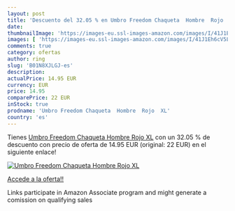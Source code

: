 ```yaml
---
layout: post
title: 'Descuento del 32.05 % en Umbro Freedom Chaqueta  Hombre  Rojo  XL'
date: 
thumbnailImage: 'https://images-eu.ssl-images-amazon.com/images/I/41J1Eh6cV5L._SL200_.jpg'
images: [ 'https://images-eu.ssl-images-amazon.com/images/I/41J1Eh6cV5L._SL200_.jpg' ]
comments: true
category: ofertas
author: ring
slug: 'B01N8XJLGJ-es'
description:
actualPrice: 14.95 EUR
currency: EUR
price: 14.95
comparePrice: 22 EUR
inStock: true
prodname: 'Umbro Freedom Chaqueta  Hombre  Rojo  XL'
country: 'es'
---
```


Tienes [Umbro Freedom Chaqueta  Hombre  Rojo  XL](https://www.amazon.es/dp/B01N8XJLGJ/?tag=tolees-21) con un 32.05 % de descuento con precio de oferta de 14.95 EUR (original: 22 EUR) en el siguiente enlace!

[![Umbro Freedom Chaqueta  Hombre  Rojo  XL](https://images-eu.ssl-images-amazon.com/images/I/41J1Eh6cV5L._SL200_.jpg)](https://www.amazon.es/dp/B01N8XJLGJ/?tag=tolees-21)

[Accede a la oferta!!](https://www.amazon.es/dp/B01N8XJLGJ/?tag=tolees-21)

Links participate in Amazon Associate program and might generate a comission on qualifying sales


